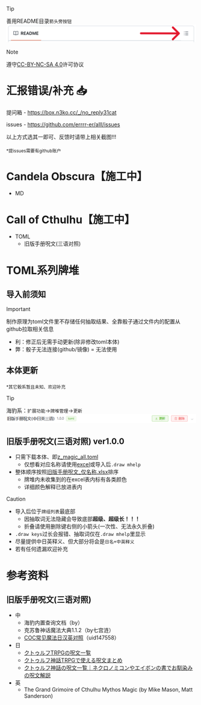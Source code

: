 > [!TIP]
> 善用README目录`箭头旁按钮`![](https://github.com/errrr-er/alll/blob/main/call_of_cthulhu/magic/CJE/readme_lists_pointout.png?raw=true)

> [!NOTE]
> 遵守[CC-BY-NC-SA 4.0](https://creativecommons.org/licenses/by-nc-sa/4.0/deed.zh-hans)许可协议

# 汇报错误/补充 :inbox_tray:

提问箱 - https://box.n3ko.cc/_/no_reply31cat

issues - https://github.com/errrr-er/alll/issues

以上方式选其一即可、反馈时请带上相关截图!!!

<sub>*提issues需要有github账户</sub>

# Candela Obscura【施工中】

- MD

# Call of Cthulhu【施工中】

- TOML
    - 旧版手册呪文(三语对照)

# TOML系列牌堆

## 导入前须知

> [!IMPORTANT]
> 制作原理为toml文件里不存储任何抽取结果、全靠骰子通过文件内的配置从github拉取相关信息
> - 利：修正后无需手动更新(除非修改toml本体)
> - 弊：骰子无法连接(github/镜像) = 无法使用

## 本体更新

<sub>*其它骰系暂且未知、欢迎补充</sub>

> [!TIP]
> 海豹系：`扩展功能`->`牌堆管理`->`更新`![](https://github.com/errrr-er/alll/blob/main/call_of_cthulhu/magic/CJE/sealdice_update_example.png?raw=true)

## 旧版手册呪文(三语对照) ver1.0.0

- 只需下载本体、即[z_magic_all.toml](https://github.com/errrr-er/alll/blob/main/call_of_cthulhu/magic/CJE/z_magic_all.toml)
    - 仅想看对应名称请使用[excel](https://github.com/errrr-er/alll/blob/main/call_of_cthulhu/magic/CJE/%E6%97%A7%E7%89%88%E6%89%8B%E5%86%8C%E5%91%AA%E6%96%87_%E4%BB%85%E5%90%8D%E7%A7%B0.xlsx)或导入后`.draw mhelp`
- 整体顺序按照[旧版手册呪文_仅名称.xlsx](https://github.com/errrr-er/alll/blob/main/call_of_cthulhu/magic/CJE/%E6%97%A7%E7%89%88%E6%89%8B%E5%86%8C%E5%91%AA%E6%96%87_%E4%BB%85%E5%90%8D%E7%A7%B0.xlsx)排序
    - 牌堆内未收集到的在excel表内标有各类颜色
    - 详细颜色解释已放进表内

> [!CAUTION]
> - 导入后位于`牌组列表`最底部
>   - 因抽取词无法隐藏会导致底部**超级、超级长！！！**
>   - 折叠请使用删除键右侧的小箭头(一次性、无法永久折叠)
> - `.draw keys`过长会报错、抽取词仅在`.draw mhelp`里显示
> - 尽量提供中日英释义、但大部分将会是`日名+中英释义`
> - 若有任何遗漏欢迎补充

# 参考资料

## 旧版手册呪文(三语对照)
- 中
    - 海豹内置查询文档（by）
    - 克苏鲁神话魔法大典1.1.2（by七宫涟）
    - [COC常见魔法日汉英对照](https://www.bilibili.com/opus/853115006210801681)（uid147558）
- 日
    - [クトゥルフTRPGの呪文一覧](https://trpg-yaruo.com/jyumon/)
    - [クトゥルフ神話TRPGで使える呪文まとめ](https://boardgame-blog.com/cthulhu-spell/)
    - [クトゥルフ神話の呪文一覧｜ネクロノミコンやエイボンの書でお馴染みの呪文解説](https://trpg-japan.com/call_of_cthulhu/coc-basic/cthulhu-mythos-spell-list/)
- 英
    - The Grand Grimoire of Cthulhu Mythos Magic (by Mike Mason, Matt Sanderson)